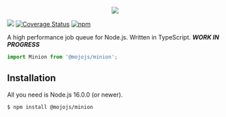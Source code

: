 <p align="center">
  <a href="https://mojojs.org">
    <img src="https://github.com/mojolicious/mojo.js/blob/main/docs/images/logo.png?raw=true" style="margin: 0 auto;">
  </a>
</p>

[![](https://github.com/mojolicious/minion.js/workflows/test/badge.svg)](https://github.com/mojolicious/minion.js/actions)
[![Coverage Status](https://coveralls.io/repos/github/mojolicious/minion.js/badge.svg?branch=main)](https://coveralls.io/github/mojolicious/minion.js?branch=main)
[![npm](https://img.shields.io/npm/v/@mojojs/minion.svg)](https://www.npmjs.com/package/@mojojs/minion)

A high performance job queue for Node.js. Written in TypeScript. ***WORK IN PROGRESS***

```js
import Minion from '@mojojs/minion';

```

## Installation

All you need is Node.js 16.0.0 (or newer).

```
$ npm install @mojojs/minion
```
